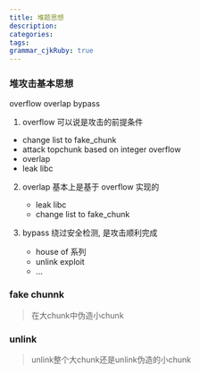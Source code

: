 ```yaml
---
title: 堆题思想
description: 
categories:
tags: 
grammar_cjkRuby: true
---
```


### 堆攻击基本思想 
overflow overlap bypass

1. overflow 可以说是攻击的前提条件
+ change list to fake_chunk
+ attack topchunk based on integer overflow
+ overlap
+ leak libc

2. overlap 基本上是基于 overflow 实现的
	+ leak libc
	+ change list to fake_chunk

3. bypass 绕过安全检测, 是攻击顺利完成
	+ house of 系列
	+ unlink exploit
	+ ...




### fake chunnk
> 在大chunk中伪造小chunk

### unlink
> unlink整个大chunk还是unlink伪造的小chunk
